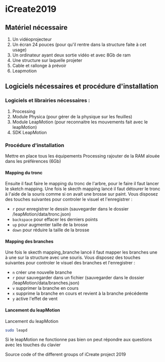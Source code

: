 # iCreate2019
## Matériel nécessaire
1. Un vidéoprojecteur
2. Un écran 24 pouces (pour qu'il rentre dans la structure faite à cet usage)
3. Un ordinateur ayant deux sortie vidéo et avec 8Gb de ram
4. Une structure sur laquelle projeter
5. Cable et rallonge à prévoir
6. Leapmotion

## Logiciels nécessaires et procédure d'installation
### Logiciels et librairies nécessaires :
1. Processing
 1. Module Physica (pour gérer de la physique sur les feuilles)
 2. Module LeapMotion (pour reconnaitre les mouvements fait avec le leapMotion)
2. SDK LeapMotion

### Procédure d'installation
Mettre en place tous les équipements
Processing rajouter de la RAM alouée dans les préférences (6Gb)

#### Mapping du tronc
Ensuite il faut faire le mapping du tronc de l'arbre, pour le faire il faut lancer le sketch mapping.
Une fois le skecth mapping lancé il faut détourer le tronc à l'aide de la souris comme si on avait une brosse sur paint.
Vous disposez des touches suivantes pour controler le visuel et l'enregistrer :
- `r` pour enregistrer le dessin (sauvegarder dans le dossier /leapMotion/data/tronc.json)
- `backspace` pour effacer les derniers points
- `up` pour augmenter taille de la brosse
- `down` pour réduire la taille de la brosse


#### Mapping des branches
Une fois le skecth mapping_branche lancé il faut mapper les branches une à une sur la structure avec une souris.
Vous disposez des touches suivantes pour controler le visuel des branches et l'enregistrer :
- `n` créer une nouvelle branche
- `r` pour sauvegarder dans un fichier (sauvegarder dans le dossier /leapMotion/data/branches.json) 
- `v` supprimer la branche en cours
- `x` supprime la branche en cours et revient à la branche précédente
- `y` active l'effet de vent

#### Lancement du leapMotion
Lancement du leapMotion
```bash
sudo leapd
```
>>> 
Si le leapMotion ne fonctionne pas bien on peut répondre aux questions avec les touches du clavier

 

Source code of the different groups of iCreate project 2019
